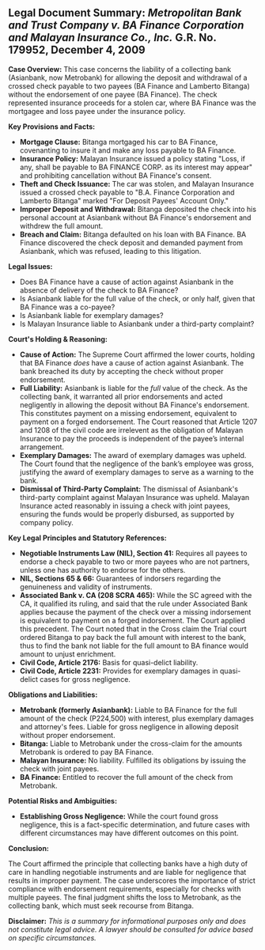 ## Legal Document Summary: *Metropolitan Bank and Trust Company v. BA Finance Corporation and Malayan Insurance Co., Inc.* G.R. No. 179952, December 4, 2009

**Case Overview:** This case concerns the liability of a collecting bank (Asianbank, now Metrobank) for allowing the deposit and withdrawal of a crossed check payable to two payees (BA Finance and Lamberto Bitanga) without the endorsement of one payee (BA Finance). The check represented insurance proceeds for a stolen car, where BA Finance was the mortgagee and loss payee under the insurance policy.

**Key Provisions and Facts:**

*   **Mortgage Clause:** Bitanga mortgaged his car to BA Finance, covenanting to insure it and make any loss payable to BA Finance.
*   **Insurance Policy:** Malayan Insurance issued a policy stating "Loss, if any, shall be payable to BA FINANCE CORP. as its interest may appear" and prohibiting cancellation without BA Finance's consent.
*   **Theft and Check Issuance:** The car was stolen, and Malayan Insurance issued a crossed check payable to "B.A. Finance Corporation and Lamberto Bitanga" marked "For Deposit Payees' Account Only."
*   **Improper Deposit and Withdrawal:** Bitanga deposited the check into his personal account at Asianbank without BA Finance's endorsement and withdrew the full amount.
*   **Breach and Claim:** Bitanga defaulted on his loan with BA Finance. BA Finance discovered the check deposit and demanded payment from Asianbank, which was refused, leading to this litigation.

**Legal Issues:**

*   Does BA Finance have a cause of action against Asianbank in the absence of delivery of the check to BA Finance?
*   Is Asianbank liable for the full value of the check, or only half, given that BA Finance was a co-payee?
*   Is Asianbank liable for exemplary damages?
*   Is Malayan Insurance liable to Asianbank under a third-party complaint?

**Court's Holding & Reasoning:**

*   **Cause of Action:** The Supreme Court affirmed the lower courts, holding that BA Finance *does* have a cause of action against Asianbank. The bank breached its duty by accepting the check without proper endorsement.
*   **Full Liability:** Asianbank is liable for the *full* value of the check. As the collecting bank, it warranted all prior endorsements and acted negligently in allowing the deposit without BA Finance's endorsement. This constitutes payment on a missing endorsement, equivalent to payment on a forged endorsement. The Court reasoned that Article 1207 and 1208 of the civil code are irrelevent as the obligation of Malayan Insurance to pay the proceeds is independent of the payee’s internal arrangement.
*   **Exemplary Damages:** The award of exemplary damages was upheld. The Court found that the negligence of the bank’s employee was gross, justifying the award of exemplary damages to serve as a warning to the bank.
*   **Dismissal of Third-Party Complaint:** The dismissal of Asianbank's third-party complaint against Malayan Insurance was upheld. Malayan Insurance acted reasonably in issuing a check with joint payees, ensuring the funds would be properly disbursed, as supported by company policy.

**Key Legal Principles and Statutory References:**

*   **Negotiable Instruments Law (NIL), Section 41:** Requires all payees to endorse a check payable to two or more payees who are not partners, unless one has authority to endorse for the others.
*   **NIL, Sections 65 & 66:** Guarantees of indorsers regarding the genuineness and validity of instruments.
*   **Associated Bank v. CA (208 SCRA 465):** While the SC agreed with the CA, it qualified its ruling, and said that the rule under Associated Bank applies because the payment of the check over a missing indorsement is equivalent to payment on a forged indorsement. The Court applied this precedent. The Court noted that in the Cross claim the Trial court ordered Bitanga to pay back the full amount with interest to the bank, thus to find the bank not liable for the full amount to BA finance would amount to unjust enrichment.
*   **Civil Code, Article 2176:** Basis for quasi-delict liability.
*   **Civil Code, Article 2231:** Provides for exemplary damages in quasi-delict cases for gross negligence.

**Obligations and Liabilities:**

*   **Metrobank (formerly Asianbank):** Liable to BA Finance for the full amount of the check (P224,500) with interest, plus exemplary damages and attorney's fees. Liable for gross negligence in allowing deposit without proper endorsement.
*   **Bitanga:** Liable to Metrobank under the cross-claim for the amounts Metrobank is ordered to pay BA Finance.
*   **Malayan Insurance:** No liability. Fulfilled its obligations by issuing the check with joint payees.
*   **BA Finance:** Entitled to recover the full amount of the check from Metrobank.

**Potential Risks and Ambiguities:**

*   **Establishing Gross Negligence:** While the court found gross negligence, this is a fact-specific determination, and future cases with different circumstances may have different outcomes on this point.

**Conclusion:**

The Court affirmed the principle that collecting banks have a high duty of care in handling negotiable instruments and are liable for negligence that results in improper payment. The case underscores the importance of strict compliance with endorsement requirements, especially for checks with multiple payees. The final judgment shifts the loss to Metrobank, as the collecting bank, which must seek recourse from Bitanga.

**Disclaimer:** *This is a summary for informational purposes only and does not constitute legal advice. A lawyer should be consulted for advice based on specific circumstances.*
